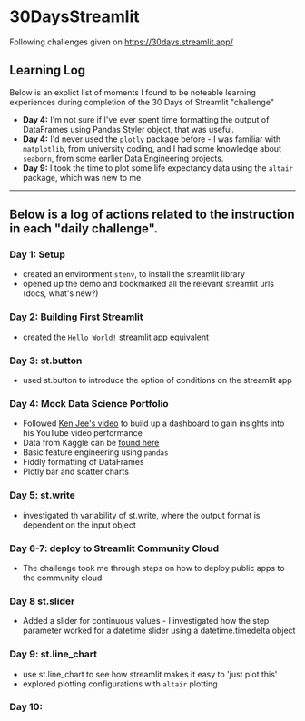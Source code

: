 # 30DaysStreamlit
Following challenges given on https://30days.streamlit.app/

Learning Log
---
Below is an explict list of moments I found to be noteable learning experiences during completion of the 30 Days of Streamlit "challenge"
- **Day 4:** I'm not sure if I've ever spent time formatting the output of DataFrames using Pandas Styler object, that was useful.
- **Day 4:** I'd never used the `plotly` package before - I was familiar with `matplotlib`, from university coding, and I had some knowledge about `seaborn`, from some earlier Data Engineering projects.
- **Day 9:** I took the time to plot some life expectancy data using the `altair` package, which was new to me
---

Below is a log of actions related to the instruction in each "daily challenge".
---
### Day 1: Setup
- created an environment `stenv`, to install the streamlit library
- opened up the demo and bookmarked all the relevant streamlit urls (docs, what's new?)

### Day 2: Building First Streamlit
- created the `Hello World!` streamlit app equivalent

### Day 3: st.button
- used st.button to introduce the option of conditions on the streamlit app

### Day 4: Mock Data Science Portfolio
- Followed [Ken Jee's video](https://www.youtube.com/watch?v=Yk-unX4KnV4) to build up a dashboard to gain insights into his YouTube video performance
- Data from Kaggle can be [found here](https://www.kaggle.com/datasets/kenjee/ken-jee-youtube-data)
- Basic feature engineering using `pandas`
- Fiddly formatting of DataFrames
- Plotly bar and scatter charts

### Day 5: st.write
- investigated th variability of st.write, where the output format is dependent on the input object

### Day 6-7: deploy to Streamlit Community Cloud
- The challenge took me through steps on how to deploy public apps to the community cloud

### Day 8 st.slider
- Added a slider for continuous values - I investigated how the step parameter worked for a datetime slider using a datetime.timedelta object

### Day 9: st.line_chart
- use st.line_chart to see how streamlit makes it easy to 'just plot this'
- explored plotting configurations with `altair` plotting

### Day 10:
